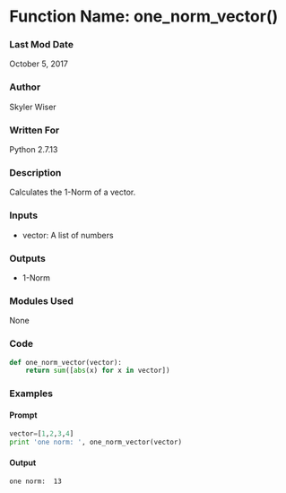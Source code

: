 # Function Name: one_norm_vector()

### Last Mod Date
October 5, 2017
### Author
Skyler Wiser
### Written For
Python 2.7.13
### Description
Calculates the 1-Norm of a vector.
### Inputs
* vector: A list of numbers
### Outputs
* 1-Norm
### Modules Used
None
### Code

```python
def one_norm_vector(vector):
    return sum([abs(x) for x in vector])
```

### Examples
#### Prompt

```python
vector=[1,2,3,4]
print 'one norm: ', one_norm_vector(vector)
```

#### Output

```
one norm:  13
```

